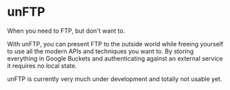 # unFTP

When you need to FTP, but don't want to.

With unFTP, you can present FTP to the outside world while freeing yourself to use all the modern APIs and techniques you want to.
By storing everything in Google Buckets and authenticating against an external service it requires no local state.

unFTP is currently very much under development and totally not usable yet.
